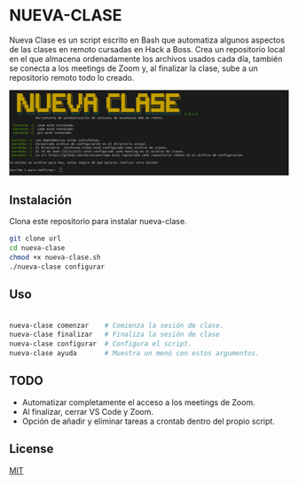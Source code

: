 # NUEVA-CLASE

Nueva Clase es un script escrito en Bash que automatiza algunos aspectos de las clases en remoto cursadas en Hack a Boss. Crea un repositorio local en el que almacena ordenadamente los archivos usados cada día, también se conecta a los meetings de Zoom y, al finalizar la clase, sube a un repositorio remoto todo lo creado.

![imagen](imagen.png)

## Instalación

Clona este repositorio para instalar nueva-clase.

```bash
git clone url
cd nueva-clase
chmod +x nueva-clase.sh
./nueva-clase configurar

```

## Uso

```bash

nueva-clase comenzar    # Comienza la sesión de clase.
nueva-clase finalizar   # Finaliza la sesión de clase
nueva-clase configurar  # Configura el script.
nueva-clase ayuda       # Muestra un menú con estos argumentos.
```

## TODO
* Automatizar completamente el acceso a los meetings de Zoom.
* Al finalizar, cerrar VS Code y Zoom.
* Opción de añadir y eliminar tareas a crontab dentro del propio script.


## License
[MIT](https://choosealicense.com/licenses/mit/)
